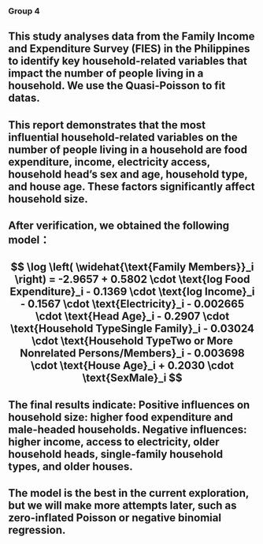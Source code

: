### Group 4
## This study analyses data from the Family Income and Expenditure Survey (FIES) in the Philippines to identify key household-related variables that impact the number of people living in a household. We use the Quasi-Poisson to fit datas. 
## This report demonstrates that the most influential household-related variables on the number of people living in a household are food expenditure, income, electricity access, household head’s sex and age, household type, and house age. These factors significantly affect household size.
## After verification, we obtained the following model：
## $$ \log \left( \widehat{\text{Family Members}}_i \right) = -2.9657 + 0.5802 \cdot \text{log Food Expenditure}_i - 0.1369 \cdot \text{log Income}_i - 0.1567 \cdot \text{Electricity}_i - 0.002665 \cdot \text{Head Age}_i - 0.2907 \cdot \text{Household TypeSingle Family}_i - 0.03024 \cdot \text{Household TypeTwo or More Nonrelated Persons/Members}_i - 0.003698 \cdot \text{House Age}_i + 0.2030 \cdot \text{SexMale}_i $$
## The final results indicate: Positive influences on household size: higher food expenditure and male-headed households. Negative influences: higher income, access to electricity, older household heads, single-family household types, and older houses.
## The model is the best in the current exploration, but we will make more attempts later, such as zero-inflated Poisson or negative binomial regression.
